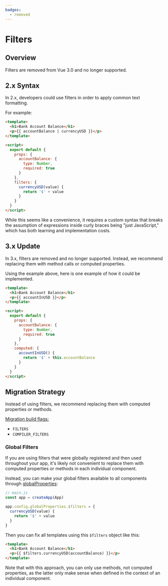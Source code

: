 ```yaml
---
badges:
  - removed
---
```


# Filters <MigrationBadges :badges="$frontmatter.badges" />

## Overview

Filters are removed from Vue 3.0 and no longer supported.

## 2.x Syntax

In 2.x, developers could use filters in order to apply common text formatting.

For example:

```html
<template>
  <h1>Bank Account Balance</h1>
  <p>{{ accountBalance | currencyUSD }}</p>
</template>

<script>
  export default {
    props: {
      accountBalance: {
        type: Number,
        required: true
      }
    },
    filters: {
      currencyUSD(value) {
        return '$' + value
      }
    }
  }
</script>
```

While this seems like a convenience, it requires a custom syntax that breaks the assumption of expressions inside curly braces being "just JavaScript," which has both learning and implementation costs.

## 3.x Update

In 3.x, filters are removed and no longer supported. Instead, we recommend replacing them with method calls or computed properties.

Using the example above, here is one example of how it could be implemented.

```html
<template>
  <h1>Bank Account Balance</h1>
  <p>{{ accountInUSD }}</p>
</template>

<script>
  export default {
    props: {
      accountBalance: {
        type: Number,
        required: true
      }
    },
    computed: {
      accountInUSD() {
        return '$' + this.accountBalance
      }
    }
  }
</script>
```

## Migration Strategy

Instead of using filters, we recommend replacing them with computed properties or methods.

[Migration build flags:](migration-build.html#compat-configuration)

- `FILTERS`
- `COMPILER_FILTERS`

### Global Filters

If you are using filters that were globally registered and then used throughout your app, it's likely not convenient to replace them with computed properties or methods in each individual component.

Instead, you can make your global filters available to all components through [globalProperties](../../api/application-config.html#globalproperties):

```js
// main.js
const app = createApp(App)

app.config.globalProperties.$filters = {
  currencyUSD(value) {
    return '$' + value
  }
}
```

Then you can fix all templates using this `$filters` object like this:

```html
<template>
  <h1>Bank Account Balance</h1>
  <p>{{ $filters.currencyUSD(accountBalance) }}</p>
</template>
```

Note that with this approach, you can only use methods, not computed properties, as the latter only make sense when defined in the context of an individual component.
